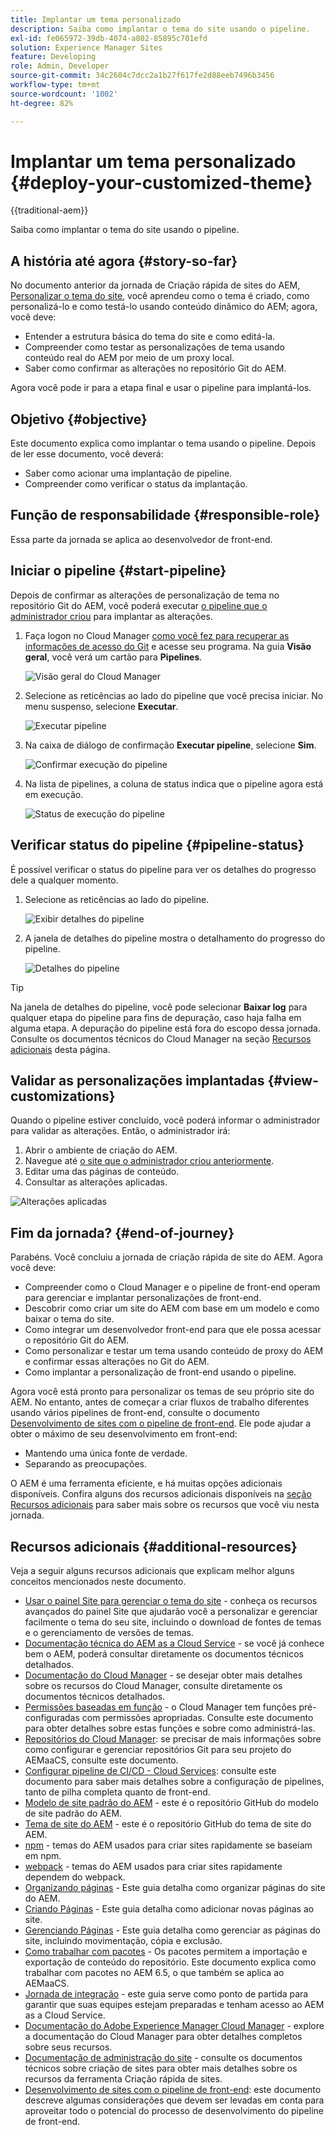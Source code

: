 ```yaml
---
title: Implantar um tema personalizado
description: Saiba como implantar o tema do site usando o pipeline.
exl-id: fe065972-39db-4074-a802-85895c701efd
solution: Experience Manager Sites
feature: Developing
role: Admin, Developer
source-git-commit: 34c2604c7dcc2a1b27f617fe2d88eeb7496b3456
workflow-type: tm+mt
source-wordcount: '1002'
ht-degree: 82%

---
```


# Implantar um tema personalizado {#deploy-your-customized-theme}

{{traditional-aem}}

Saiba como implantar o tema do site usando o pipeline.

## A história até agora {#story-so-far}

No documento anterior da jornada de Criação rápida de sites do AEM, [Personalizar o tema do site](customize-theme.md), você aprendeu como o tema é criado, como personalizá-lo e como testá-lo usando conteúdo dinâmico do AEM; agora, você deve:

* Entender a estrutura básica do tema do site e como editá-la.
* Compreender como testar as personalizações de tema usando conteúdo real do AEM por meio de um proxy local.
* Saber como confirmar as alterações no repositório Git do AEM.

Agora você pode ir para a etapa final e usar o pipeline para implantá-los.

## Objetivo {#objective}

Este documento explica como implantar o tema usando o pipeline. Depois de ler esse documento, você deverá:

* Saber como acionar uma implantação de pipeline.
* Compreender como verificar o status da implantação.

## Função de responsabilidade {#responsible-role}

Essa parte da jornada se aplica ao desenvolvedor de front-end.

## Iniciar o pipeline {#start-pipeline}

Depois de confirmar as alterações de personalização de tema no repositório Git do AEM, você poderá executar [o pipeline que o administrador criou](pipeline-setup.md) para implantar as alterações.

1. Faça logon no Cloud Manager [como você fez para recuperar as informações de acesso do Git](retrieve-access.md) e acesse seu programa. Na guia **Visão geral**, você verá um cartão para **Pipelines**.

   ![Visão geral do Cloud Manager](assets/cloud-manager-overview.png)

1. Selecione as reticências ao lado do pipeline que você precisa iniciar. No menu suspenso, selecione **Executar**.

   ![Executar pipeline](assets/run-pipeline.png)

1. Na caixa de diálogo de confirmação **Executar pipeline**, selecione **Sim**.

   ![Confirmar execução do pipeline](assets/pipeline-confirm.png)

1. Na lista de pipelines, a coluna de status indica que o pipeline agora está em execução.

   ![Status de execução do pipeline](assets/pipeline-running.png)

## Verificar status do pipeline {#pipeline-status}

É possível verificar o status do pipeline para ver os detalhes do progresso dele a qualquer momento.

1. Selecione as reticências ao lado do pipeline.

   ![Exibir detalhes do pipeline](assets/view-pipeline-details.png)

1. A janela de detalhes do pipeline mostra o detalhamento do progresso do pipeline.

   ![Detalhes do pipeline](assets/pipeline-details.png)

>[!TIP]
>
>Na janela de detalhes do pipeline, você pode selecionar **Baixar log** para qualquer etapa do pipeline para fins de depuração, caso haja falha em alguma etapa. A depuração do pipeline está fora do escopo dessa jornada. Consulte os documentos técnicos do Cloud Manager na seção [Recursos adicionais](#additional-resources) desta página.

## Validar as personalizações implantadas {#view-customizations}

Quando o pipeline estiver concluído, você poderá informar o administrador para validar as alterações. Então, o administrador irá:

1. Abrir o ambiente de criação do AEM.
1. Navegue até [o site que o administrador criou anteriormente](create-site.md).
1. Editar uma das páginas de conteúdo.
1. Consultar as alterações aplicadas.

![Alterações aplicadas](assets/changes-applied.png)

## Fim da jornada? {#end-of-journey}

Parabéns. Você concluiu a jornada de criação rápida de site do AEM. Agora você deve:

* Compreender como o Cloud Manager e o pipeline de front-end operam para gerenciar e implantar personalizações de front-end.
* Descobrir como criar um site do AEM com base em um modelo e como baixar o tema do site.
* Como integrar um desenvolvedor front-end para que ele possa acessar o repositório Git do AEM.
* Como personalizar e testar um tema usando conteúdo de proxy do AEM e confirmar essas alterações no Git do AEM.
* Como implantar a personalização de front-end usando o pipeline.

Agora você está pronto para personalizar os temas de seu próprio site do AEM. No entanto, antes de começar a criar fluxos de trabalho diferentes usando vários pipelines de front-end, consulte o documento [Desenvolvimento de sites com o pipeline de front-end](/help/implementing/developing/introduction/developing-with-front-end-pipelines.md). Ele pode ajudar a obter o máximo de seu desenvolvimento em front-end:

* Mantendo uma única fonte de verdade.
* Separando as preocupações.

O AEM é uma ferramenta eficiente, e há muitas opções adicionais disponíveis. Confira alguns dos recursos adicionais disponíveis na [seção Recursos adicionais](#additional-resources) para saber mais sobre os recursos que você viu nesta jornada.

## Recursos adicionais {#additional-resources}

Veja a seguir alguns recursos adicionais que explicam melhor alguns conceitos mencionados neste documento.

* [Usar o painel Site para gerenciar o tema do site](/help/sites-cloud/administering/site-creation/site-rail.md) - conheça os recursos avançados do painel Site que ajudarão você a personalizar e gerenciar facilmente o tema do seu site, incluindo o download de fontes de temas e o gerenciamento de versões de temas.
* [Documentação técnica do AEM as a Cloud Service](https://experienceleague.adobe.com/docs/experience-manager-cloud-service.html?lang=pt-BR) - se você já conhece bem o AEM, poderá consultar diretamente os documentos técnicos detalhados.
* [Documentação do Cloud Manager](https://experienceleague.adobe.com/docs/experience-manager-cloud-service/onboarding/onboarding-concepts/cloud-manager-introduction.html?lang=pt_BR) - se desejar obter mais detalhes sobre os recursos do Cloud Manager, consulte diretamente os documentos técnicos detalhados.
* [Permissões baseadas em função](https://experienceleague.adobe.com/docs/experience-manager-cloud-manager/using/requirements/role-based-permissions.html?lang=pt_BR) - o Cloud Manager tem funções pré-configuradas com permissões apropriadas. Consulte este documento para obter detalhes sobre estas funções e sobre como administrá-las.
* [Repositórios do Cloud Manager](/help/implementing/cloud-manager/managing-code/managing-repositories.md): se precisar de mais informações sobre como configurar e gerenciar repositórios Git para seu projeto do AEMaaCS, consulte este documento.
* [Configurar pipeline de CI/CD - Cloud Services](/help/implementing/cloud-manager/configuring-pipelines/introduction-ci-cd-pipelines.md): consulte este documento para saber mais detalhes sobre a configuração de pipelines, tanto de pilha completa quanto de front-end.
* [Modelo de site padrão do AEM](https://github.com/adobe/aem-site-template-standard) - este é o repositório GitHub do modelo de site padrão do AEM.
* [Tema de site do AEM](https://github.com/adobe/aem-site-template-standard-theme-e2e) - este é o repositório GitHub do tema de site do AEM.
* [npm](https://www.npmjs.com) - temas do AEM usados para criar sites rapidamente se baseiam em npm.
* [webpack](https://webpack.js.org) - temas do AEM usados para criar sites rapidamente dependem do webpack.
* [Organizando páginas](/help/sites-cloud/authoring/sites-console/organizing-pages.md) - Este guia detalha como organizar páginas do site do AEM.
* [Criando Páginas](/help/sites-cloud/authoring/sites-console/creating-pages.md) - Este guia detalha como adicionar novas páginas ao site.
* [Gerenciando Páginas](/help/sites-cloud/authoring/sites-console/managing-pages.md) - Este guia detalha como gerenciar as páginas do site, incluindo movimentação, cópia e exclusão.
* [Como trabalhar com pacotes](/help/implementing/developing/tools/package-manager.md) - Os pacotes permitem a importação e exportação de conteúdo do repositório. Este documento explica como trabalhar com pacotes no AEM 6.5, o que também se aplica ao AEMaaCS.
* [Jornada de integração](/help/journey-onboarding/overview.md) - este guia serve como ponto de partida para garantir que suas equipes estejam preparadas e tenham acesso ao AEM as a Cloud Service.
* [Documentação do Adobe Experience Manager Cloud Manager](https://experienceleague.adobe.com/docs/experience-manager-cloud-manager/using/introduction-to-cloud-manager.html?lang=pt-BR) - explore a documentação do Cloud Manager para obter detalhes completos sobre seus recursos.
* [Documentação de administração do site](/help/sites-cloud/administering/site-creation/create-site.md) - consulte os documentos técnicos sobre criação de sites para obter mais detalhes sobre os recursos da ferramenta Criação rápida de sites.
* [Desenvolvimento de sites com o pipeline de front-end](/help/implementing/developing/introduction/developing-with-front-end-pipelines.md): este documento descreve algumas considerações que devem ser levadas em conta para aproveitar todo o potencial do processo de desenvolvimento do pipeline de front-end.
